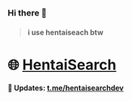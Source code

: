 ### Hi there 👋
> #### i use hentaiseach btw  
# 🌐 [HentaiSearch](https://hentaisearch.github.io)
#### 📢 Updates: [t.me/hentaisearchdev](https://t.me/hentaisearchdev)
